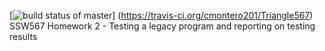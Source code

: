 [![build status of master](https://travis-ci.org/cmontero201/Triangle567.svg?branch=master)]
(https://travis-ci.org/cmontero201/Triangle567)
SSW567 Homework 2 - Testing a legacy program and reporting on testing results

